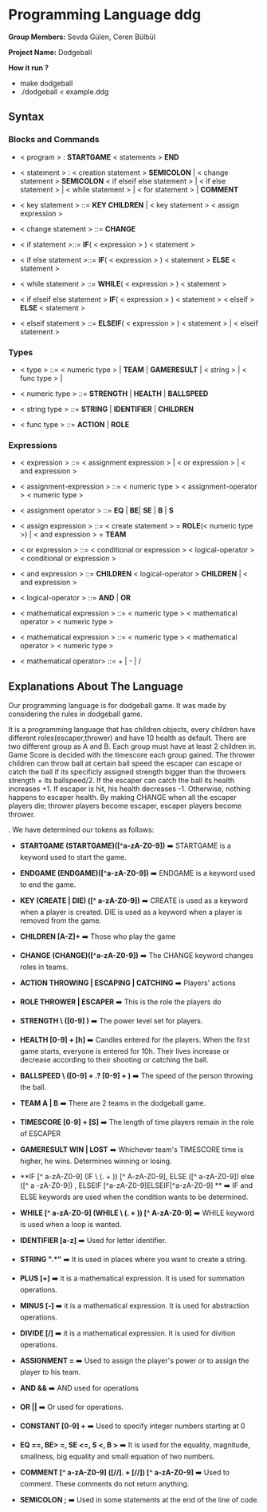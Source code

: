 # Programming Language ddg

**Group Members:** Sevda Gülen, Ceren Bülbül

**Project Name:** Dodgeball

**How it run ?** 

* make dodgeball
* ./dodgeball < example.ddg

## Syntax

### Blocks and Commands ###

* < program > : **STARTGAME** < statements > **END**

* < statement > : < creation statement > **SEMICOLON** | < change statement > **SEMICOLON** < if elseif else statement > | < if  else statement > | < while statement > | < for statement > | **COMMENT**

* < key statement > ::= **KEY CHILDREN** | < key statement > < assign expression >

* < change statement > ::= **CHANGE** 

* < if  statement >::= **IF**( < expression > ) < statement > 

* < if else statement >::= **IF**( < expression > ) < statement > **ELSE** < statement >

* < while statement > ::= **WHILE**( < expression > ) < statement >

* < if elseif else statement > **IF**( < expression > ) < statement > < elseif > **ELSE** < statement >

* < elseif statement > ::= **ELSEIF**( < expression > ) < statement > | < elseif statement >


### Types

* < type > ::= < numeric type > | **TEAM** | **GAMERESULT** | < string > | < func type > | 
  
* < numeric type > ::= **STRENGTH** | **HEALTH** | **BALLSPEED** 
  
* < string type > ::= **STRING** | **IDENTIFIER** | **CHILDREN**
  
* < func type > ::= **ACTION** | **ROLE**

  
### Expressions

* < expression > ::= < assignment expression > | < or expression > | < and expression > 
  
* < assignment-expression > ::= < numeric type > < assignment-operator > < numeric type >

* < assignment operator > ::= **EQ**  | **BE**| **SE** | **B** | **S**

* < assign expression > ::= < create statement >  =  **ROLE**(< numeric type >) | < and expression > = **TEAM**

* < or expression > ::= < conditional or expression > < logical-operator > < conditional or expression >

* < and expression > ::= **CHILDREN** < logical-operator >  **CHILDREN** | < and expression >

* < logical-operator > ::= **AND** | **OR**

* < mathematical expression > ::= < numeric type > < mathematical operator > < numeric type >

* < mathematical expression > ::= < numeric type > < mathematical operator > < numeric type >

* < mathematical operator> ::= + | - | / 





## Explanations About The Language

Our programming language is for dodgeball game. It was made by considering the rules in dodgeball game.

It is a programming language that has children objects, every children have different roles(escaper,thrower) and have 10 health as default. There are two different group as A and B. Each group must have at least 2 children in. Game Score is decided with the timescore each group gained. The thrower children can throw ball at certain ball speed the escaper can escape or catch the ball if its specificly assigned strength bigger than the throwers strength + its ballspeed/2. If the escaper can catch the ball its health increases +1. If escaper is hit, his health decreases -1. Otherwise, nothing happens to escaper health. By making CHANGE when all the escaper players die; thrower players become escaper, escaper players become thrower.

. We have determined our tokens as follows:

- **STARTGAME (STARTGAME)([^a-zA-Z0-9])** :arrow_right: STARTGAME is a keyword used to start the game.

- **ENDGAME (ENDGAME)([^a-zA-Z0-9])** :arrow_right: ENDGAME is a keyword used to end the game. 

- **KEY (CREATE | DIE) ([^ a-zA-Z0-9])** :arrow_right: CREATE is used as a keyword when a player is created. DIE is used as a keyword when a player is removed from the game.

- **CHILDREN [A-Z]+**  :arrow_right: Those who play the game

- **CHANGE (CHANGE)([^a-zA-Z0-9])** :arrow_right: The CHANGE keyword changes roles in teams.

- **ACTION THROWING | ESCAPING | CATCHING** :arrow_right: Players' actions

- **ROLE THROWER | ESCAPER** :arrow_right: This is the role the players do

- **STRENGTH \ ([0-9] \)** :arrow_right: The power level set for players.

- **HEALTH [0-9] + [h]** :arrow_right: Candles entered for the players. When the first game starts, everyone is entered for 10h. Their lives increase or decrease according to their shooting or catching the ball.

- **BALLSPEED \ ([0-9] + \.? [0-9] + \)** :arrow_right: The speed of the person throwing the ball.

- **TEAM A | B** :arrow_right: There are 2 teams in the dodgeball game.

- **TIMESCORE [0-9] + [S]** :arrow_right: The length of time players remain in the role of ESCAPER

- **GAMERESULT WIN | LOST** :arrow_right: Whichever team's TIMESCORE time is higher, he wins. Determines winning or losing.

- **IF [^ a-zA-Z0-9] (IF \ (. + \)) [^ A-zA-Z0-9], ELSE ([^ a-zA-Z0-9]) else ([^ a -zA-Z0-9]) , ELSEIF [^a-zA-Z0-9]ELSEIF[^a-zA-Z0-9]
** :arrow_right: IF and ELSE keywords are used when the condition wants to be determined.

- **WHILE [^ a-zA-Z0-9] (WHILE \ (. + \)) [^ A-zA-Z0-9]** :arrow_right: WHILE keyword is used when a loop is wanted.

- **IDENTIFIER [a-z]** :arrow_right: Used for letter identifier.

- **STRING  \".*\"** :arrow_right: It is used in places where you want to create a string.

- **PLUS [+]** :arrow_right: it is a mathematical expression. It is used for summation operations. 

- **MINUS [-]** :arrow_right: it is a mathematical expression. It is used for abstraction operations.

- **DIVIDE [/]** :arrow_right: it is a mathematical expression. It is used for divition operations.

- **ASSIGNMENT =** :arrow_right: Used to assign the player's power or to assign the player to his team.

- **AND &&** :arrow_right: AND used for operations

- **OR ||** :arrow_right: Or used for operations.

- **CONSTANT [0-9] +** :arrow_right: Used to specify integer numbers starting at 0

- **EQ ==, BE> =, SE <=, S <, B >** :arrow_right: It is used for the equality, magnitude, smallness, big equality and small equation of two numbers.

- **COMMENT [^ a-zA-Z0-9] ([//]. + [//]) [^ a-zA-Z0-9]** :arrow_right: Used to comment. These comments do not return anything.

- **SEMICOLON ;** :arrow_right: Used in some statements at the end of the line of code.
